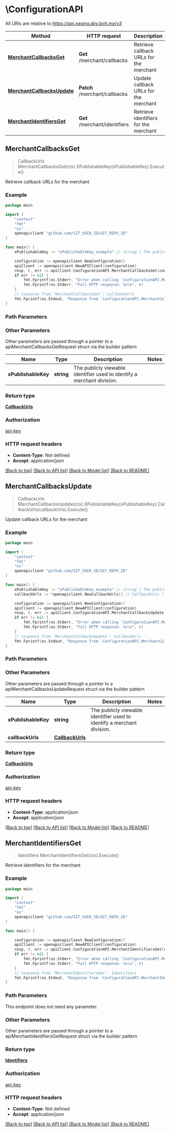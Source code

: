 # \ConfigurationAPI

All URIs are relative to *https://api.xwang.dev.bolt.me/v3*

Method | HTTP request | Description
------------- | ------------- | -------------
[**MerchantCallbacksGet**](ConfigurationAPI.md#MerchantCallbacksGet) | **Get** /merchant/callbacks | Retrieve callback URLs for the merchant
[**MerchantCallbacksUpdate**](ConfigurationAPI.md#MerchantCallbacksUpdate) | **Patch** /merchant/callbacks | Update callback URLs for the merchant
[**MerchantIdentifiersGet**](ConfigurationAPI.md#MerchantIdentifiersGet) | **Get** /merchant/identifiers | Retrieve identifiers for the merchant



## MerchantCallbacksGet

> CallbackUrls MerchantCallbacksGet(ctx).XPublishableKey(xPublishableKey).Execute()

Retrieve callback URLs for the merchant



### Example

```go
package main

import (
    "context"
    "fmt"
    "os"
    openapiclient "github.com/GIT_USER_ID/GIT_REPO_ID"
)

func main() {
    xPublishableKey := "xPublishableKey_example" // string | The publicly viewable identifier used to identify a merchant division.

    configuration := openapiclient.NewConfiguration()
    apiClient := openapiclient.NewAPIClient(configuration)
    resp, r, err := apiClient.ConfigurationAPI.MerchantCallbacksGet(context.Background()).XPublishableKey(xPublishableKey).Execute()
    if err != nil {
        fmt.Fprintf(os.Stderr, "Error when calling `ConfigurationAPI.MerchantCallbacksGet``: %v\n", err)
        fmt.Fprintf(os.Stderr, "Full HTTP response: %v\n", r)
    }
    // response from `MerchantCallbacksGet`: CallbackUrls
    fmt.Fprintf(os.Stdout, "Response from `ConfigurationAPI.MerchantCallbacksGet`: %v\n", resp)
}
```

### Path Parameters



### Other Parameters

Other parameters are passed through a pointer to a apiMerchantCallbacksGetRequest struct via the builder pattern


Name | Type | Description  | Notes
------------- | ------------- | ------------- | -------------
 **xPublishableKey** | **string** | The publicly viewable identifier used to identify a merchant division. | 

### Return type

[**CallbackUrls**](CallbackUrls.md)

### Authorization

[api-key](../README.md#api-key)

### HTTP request headers

- **Content-Type**: Not defined
- **Accept**: application/json

[[Back to top]](#) [[Back to API list]](../README.md#documentation-for-api-endpoints)
[[Back to Model list]](../README.md#documentation-for-models)
[[Back to README]](../README.md)


## MerchantCallbacksUpdate

> CallbackUrls MerchantCallbacksUpdate(ctx).XPublishableKey(xPublishableKey).CallbackUrls(callbackUrls).Execute()

Update callback URLs for the merchant



### Example

```go
package main

import (
    "context"
    "fmt"
    "os"
    openapiclient "github.com/GIT_USER_ID/GIT_REPO_ID"
)

func main() {
    xPublishableKey := "xPublishableKey_example" // string | The publicly viewable identifier used to identify a merchant division.
    callbackUrls := *openapiclient.NewCallbackUrls() // CallbackUrls | 

    configuration := openapiclient.NewConfiguration()
    apiClient := openapiclient.NewAPIClient(configuration)
    resp, r, err := apiClient.ConfigurationAPI.MerchantCallbacksUpdate(context.Background()).XPublishableKey(xPublishableKey).CallbackUrls(callbackUrls).Execute()
    if err != nil {
        fmt.Fprintf(os.Stderr, "Error when calling `ConfigurationAPI.MerchantCallbacksUpdate``: %v\n", err)
        fmt.Fprintf(os.Stderr, "Full HTTP response: %v\n", r)
    }
    // response from `MerchantCallbacksUpdate`: CallbackUrls
    fmt.Fprintf(os.Stdout, "Response from `ConfigurationAPI.MerchantCallbacksUpdate`: %v\n", resp)
}
```

### Path Parameters



### Other Parameters

Other parameters are passed through a pointer to a apiMerchantCallbacksUpdateRequest struct via the builder pattern


Name | Type | Description  | Notes
------------- | ------------- | ------------- | -------------
 **xPublishableKey** | **string** | The publicly viewable identifier used to identify a merchant division. | 
 **callbackUrls** | [**CallbackUrls**](CallbackUrls.md) |  | 

### Return type

[**CallbackUrls**](CallbackUrls.md)

### Authorization

[api-key](../README.md#api-key)

### HTTP request headers

- **Content-Type**: application/json
- **Accept**: application/json

[[Back to top]](#) [[Back to API list]](../README.md#documentation-for-api-endpoints)
[[Back to Model list]](../README.md#documentation-for-models)
[[Back to README]](../README.md)


## MerchantIdentifiersGet

> Identifiers MerchantIdentifiersGet(ctx).Execute()

Retrieve identifiers for the merchant



### Example

```go
package main

import (
    "context"
    "fmt"
    "os"
    openapiclient "github.com/GIT_USER_ID/GIT_REPO_ID"
)

func main() {

    configuration := openapiclient.NewConfiguration()
    apiClient := openapiclient.NewAPIClient(configuration)
    resp, r, err := apiClient.ConfigurationAPI.MerchantIdentifiersGet(context.Background()).Execute()
    if err != nil {
        fmt.Fprintf(os.Stderr, "Error when calling `ConfigurationAPI.MerchantIdentifiersGet``: %v\n", err)
        fmt.Fprintf(os.Stderr, "Full HTTP response: %v\n", r)
    }
    // response from `MerchantIdentifiersGet`: Identifiers
    fmt.Fprintf(os.Stdout, "Response from `ConfigurationAPI.MerchantIdentifiersGet`: %v\n", resp)
}
```

### Path Parameters

This endpoint does not need any parameter.

### Other Parameters

Other parameters are passed through a pointer to a apiMerchantIdentifiersGetRequest struct via the builder pattern


### Return type

[**Identifiers**](Identifiers.md)

### Authorization

[api-key](../README.md#api-key)

### HTTP request headers

- **Content-Type**: Not defined
- **Accept**: application/json

[[Back to top]](#) [[Back to API list]](../README.md#documentation-for-api-endpoints)
[[Back to Model list]](../README.md#documentation-for-models)
[[Back to README]](../README.md)

